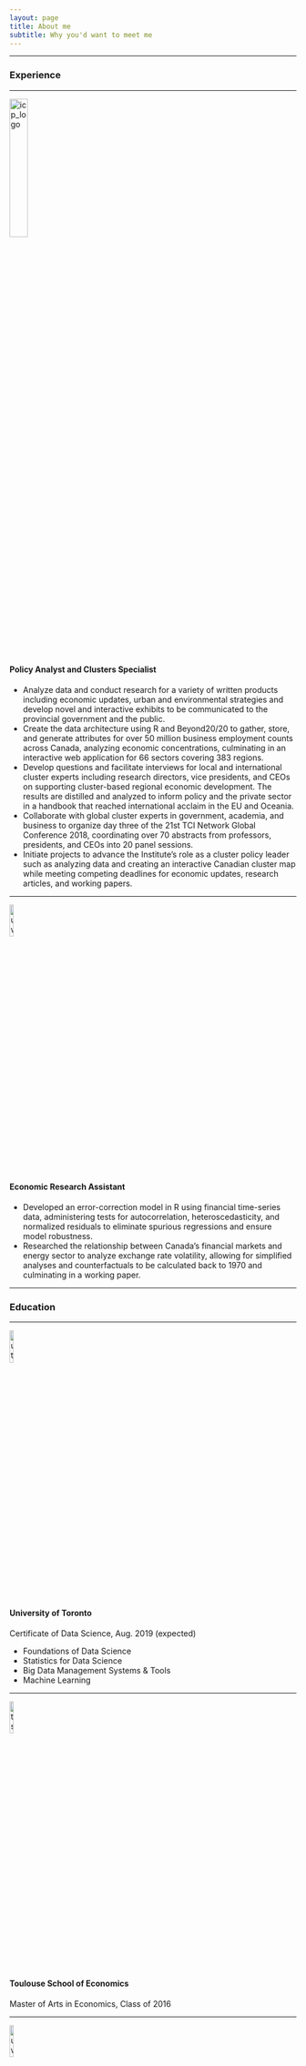 ```yaml
---
layout: page
title: About me
subtitle: Why you'd want to meet me
---
```

<hr>
<h3> Experience </h3>
<hr>

<p align="left">
  <img alt="icp_logo"
       width = "25%"
  src="{{ site.baseurl }}/img/icap-logo.png"/>
</p>

<h4> Policy Analyst and Clusters Specialist </h4> 
<ul>
  <li> Analyze data and conduct research for a variety of written products including economic updates, urban and environmental strategies and develop novel and interactive exhibits to be communicated to the provincial government and the public. 
  </li> 
  <li>Create the data architecture using R and Beyond20/20 to gather, store, and generate attributes for over 50 million business employment counts across Canada, analyzing economic concentrations, culminating in an interactive web application for 66 sectors covering 383 regions.
  </li>
  <li> Develop questions and facilitate interviews for local and international cluster experts including research directors, vice presidents, and CEOs on supporting cluster-based regional economic development. The results are distilled and analyzed to inform policy and the private sector in a handbook that reached international acclaim in the EU and Oceania.
 </li> 
  
  <li> Collaborate with global cluster experts in government, academia, and business to organize day three of the 21st TCI Network Global Conference 2018, coordinating over 70 abstracts from professors, presidents, and CEOs into 20 panel sessions. </li> 
  <li> Initiate projects to advance the Institute’s role as a cluster policy leader such as analyzing data and creating an interactive Canadian cluster map while meeting competing deadlines for economic updates, research articles, and working papers. 
 </li> 
</ul>  

<hr>

<p align="left">
  <img alt="uwo_logo"
       width = "12%"
  src="{{ site.baseurl }}/img/uwo.jpg"/>
</p>

<h4> Economic Research Assistant </h4> 
<ul>
  <li> Developed an error-correction model in R using financial time-series data, administering tests for autocorrelation, heteroscedasticity, and normalized residuals to eliminate spurious regressions and ensure model robustness.
 </li>
  <li> Researched the relationship between Canada’s financial markets and energy sector to analyze exchange rate volatility, allowing for simplified analyses and counterfactuals to be calculated back to 1970 and culminating in a working paper. 
  </li>
 </ul>
 
 <hr>
 <h3>Education </h3>
 <hr>
 
  <p align="left">
  <img alt="ut_logo"
       width = "12%"
  src="{{ site.baseurl }}/img/ut.png"/>
</p>
 
<h4>University of Toronto </h4>
Certificate of Data Science, Aug. 2019 (expected)
<ul>
  <li>Foundations of Data Science </li>
  <li>Statistics for Data Science </li>
  <li>Big Data Management Systems & Tools </li>
  <li>Machine Learning </li>
</ul>

<hr>
 
 <p align="left">
  <img alt="tse_logo"
       width = "12%"
  src="{{ site.baseurl }}/img/tse.png"/>
</p>
 
<h4>Toulouse School of Economics </h4>
Master of Arts in Economics, Class of 2016

<hr>

<p align="left">
  <img alt="uwo_logo"
       width = "12%"
  src="{{ site.baseurl }}/img/uwo.jpg"/>
</p>

<h4> Western University </h4>
Bachelor of Arts in Economics, Class of 2014
